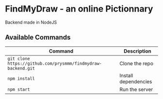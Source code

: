# FindMyDraw - an online Pictionnary

Backend made in NodeJS

## Available Commands
| Command | Description |
|---------|-------------|
|`git clone https://github.com/prysmmm/findmydraw-backend.git `| Clone the repo|
| `npm install` | Install dependencies |
| `npm start` | Run the server |

